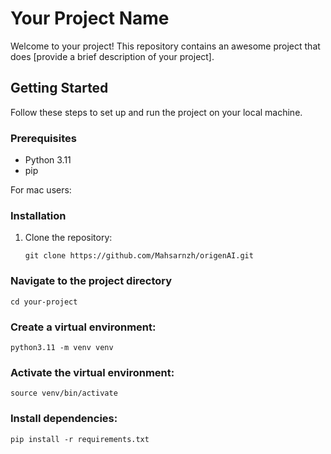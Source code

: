 # Your Project Name

Welcome to your project! This repository contains an awesome project that does [provide a brief description of your project].

## Getting Started

Follow these steps to set up and run the project on your local machine.

### Prerequisites

- Python 3.11
- pip

  
For mac users:

### Installation

1. Clone the repository:

   ```
   git clone https://github.com/Mahsarnzh/origenAI.git
   ```

### Navigate to the project directory

```
cd your-project
```

### Create a virtual environment:

```
python3.11 -m venv venv
```

### Activate the virtual environment:

```
source venv/bin/activate
```


### Install dependencies:
```
pip install -r requirements.txt
```
